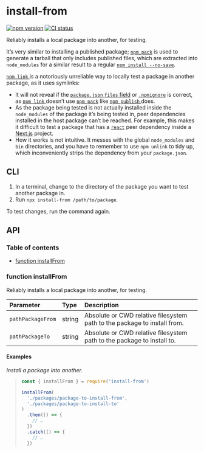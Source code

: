 # install-from

[![npm version](https://badgen.net/npm/v/install-from)](https://npm.im/install-from) [![CI status](https://github.com/jaydenseric/install-from/workflows/CI/badge.svg)](https://github.com/jaydenseric/install-from/actions)

Reliably installs a local package into another, for testing.

It’s very similar to installing a published package; [`npm pack`](https://docs.npmjs.com/cli/pack) is used to generate a tarball that only includes published files, which are extracted into `node_modules` for a similar result to a regular [`npm install --no-save`](https://docs.npmjs.com/cli/install).

[`npm link` ](https://docs.npmjs.com/cli/link) is a notoriously unreliable way to locally test a package in another package, as it uses symlinks:

- It will not reveal if the [`package.json` `files` field](https://docs.npmjs.com/files/package.json#files) or [`.npmignore`](https://docs.npmjs.com/misc/developers#keeping-files-out-of-your-package) is correct, as [`npm link` ](https://docs.npmjs.com/cli/link) doesn’t use [`npm pack`](https://docs.npmjs.com/cli/pack) like [`npm publish` ](https://docs.npmjs.com/cli/publish) does.
- As the package being tested is not actually installed inside the `node_modules` of the package it’s being tested in, peer dependencies installed in the host package can’t be reached. For example, this makes it difficult to test a package that has a [`react`](https://npm.im/react) peer dependency inside a [Next.js](https://nextjs.org) project.
- How it works is not intuitive. It messes with the global `node_modules` and `bin` directories, and you have to remember to use `npm unlink` to tidy up, which inconveniently strips the dependency from your `package.json`.

## CLI

1. In a terminal, change to the directory of the package you want to test another package in.
2. Run `npx install-from /path/to/package`.

To test changes, run the command again.

## API

### Table of contents

- [function installFrom](#function-installfrom)

### function installFrom

Reliably installs a local package into another, for testing.

| Parameter | Type | Description |
| :-- | :-- | :-- |
| `pathPackageFrom` | string | Absolute or CWD relative filesystem path to the package to install from. |
| `pathPackageTo` | string | Absolute or CWD relative filesystem path to the package to install to. |

#### Examples

_Install a package into another._

> ```js
> const { installFrom } = require('install-from')
>
> installFrom(
>   './packages/package-to-install-from',
>   './packages/package-to-install-to'
> )
>   .then(() => {
>     // …
>   })
>   .catch(() => {
>     // …
>   })
> ```

